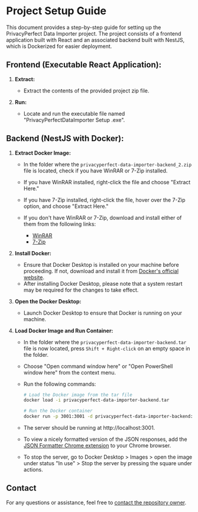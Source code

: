 # Project Setup Guide

This document provides a step-by-step guide for setting up the PrivacyPerfect Data Importer project. The project consists of a frontend application built with React and an associated backend built with NestJS, which is Dockerized for easier deployment.

## Frontend (Executable React Application):

1. **Extract:**

    - Extract the contents of the provided project zip file.

2. **Run:**
    - Locate and run the executable file named "PrivacyPerfectDataImporter Setup <version>.exe".

## Backend (NestJS with Docker):

1. **Extract Docker Image:**

    - In the folder where the `privacyperfect-data-importer-backend_2.zip` file is located, check if you have WinRAR or 7-Zip installed.

    - If you have WinRAR installed, right-click the file and choose "Extract Here."

    - If you have 7-Zip installed, right-click the file, hover over the 7-Zip option, and choose "Extract Here."

    - If you don't have WinRAR or 7-Zip, download and install either of them from the following links:

        - [WinRAR](https://www.win-rar.com/download.html?&L=0)
        - [7-Zip](https://www.7-zip.org/download.html)

2. **Install Docker:**

    - Ensure that Docker Desktop is installed on your machine before proceeding. If not, download and install it from [Docker's official website](https://www.docker.com/products/docker-desktop/).
    - After installing Docker Desktop, please note that a system restart may be required for the changes to take effect.

3. **Open the Docker Desktop:**

    - Launch Docker Desktop to ensure that Docker is running on your machine.

4. **Load Docker Image and Run Container:**

    - In the folder where the `privacyperfect-data-importer-backend.tar` file is now located, press `Shift + Right-click` on an empty space in the folder.

    - Choose "Open command window here" or "Open PowerShell window here" from the context menu.

    - Run the following commands:

        ```bash
        # Load the Docker image from the tar file
        docker load -i privacyperfect-data-importer-backend.tar

        # Run the Docker container
        docker run -p 3001:3001 -d privacyperfect-data-importer-backend:<version>
        ```

    - The server should be running at http://localhost:3001.

    - To view a nicely formatted version of the JSON responses, add the [JSON Formatter Chrome extension](https://chromewebstore.google.com/detail/json-formatter/bcjindcccaagfpapjjmafapmmgkkhgoa?pli=1) to your Chrome browser.

    - To stop the server, go to Docker Desktop > Images > open the image under status "In use" > Stop the server by pressing the square under actions.

## Contact

For any questions or assistance, feel free to [contact the repository owner](mailto:junhao@hotmail.com).
